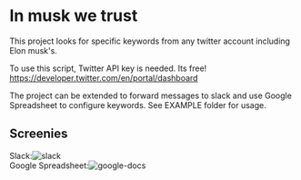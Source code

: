 # In musk we trust  
This project looks for specific keywords from any twitter account including Elon musk's.  

To use this script, Twitter API key is needed. Its free!    
https://developer.twitter.com/en/portal/dashboard  
 
  
 
The project can be extended to forward messages to slack and use Google Spreadsheet to configure keywords. 
See EXAMPLE folder for usage.  
  
## Screenies  

Slack:![slack](https://i.imgur.com/5qzxqLb.png)  
Google Spreadsheet:![google-docs](https://i.imgur.com/M52iCaW.png)
